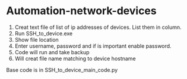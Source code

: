 # Automation-network-devices

1. Creat text file of list of ip addresses of devices. List them in column.
2. Run SSH_to_device.exe
3. Show file location 
4. Enter username, password and if is important enable password.
5. Code will run and take backup
6. Will creat file name matching to device hostname

Base code is in SSH_to_device_main_code.py
